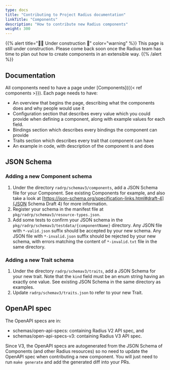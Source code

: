 ```yaml
---
type: docs
title: "Contributing to Project Radius documentation"
linkTitle: "Components"
description: "How to contribute new Radius components"
weight: 300
---
```


{{% alert title="👷‍♂️ Under construction 🚧" color="warning" %}}
This page is still under construction. Please come back soon once the Radius team has time to plan out how to create components in an extensible way.
{{% /alert %}}

## Documentation

All components need to have a page under [Components]({{< ref components >}}). Each page needs to have:

- An overview that begins the page, describing what the components does and why people would use it
- Configuration section that describes every value which you could provide when defining a component, along with example values for each field.
- Bindings section which describes every bindings the component can provide
- Traits section which describes every trait that component can have
- An example in code, with description of the component is and does

## JSON Schema

### Adding a new Component schema

1. Under the directory `radrp/schemav3/components`, add a JSON Schema
   file for your Component. See existing Components for example, and
   also take a look at
   [https://json-schema.org/specification-links.html#draft-4](JSON
   Schema Draft 4) for more information.
1. Register your schema in the manifest file at `pkg/radrp/schemav3/resource-types.json`.
1. Add some tests to confirm your JSON schema in the
   `pkg/radrp/schemav3/testdata/{componentName}` directory. Any JSON
   file with `*-valid.json` suffix should be accepted by your new
   schema. Any JSON file with `*-invalid.json` suffix should be
   rejected by your new schema, with errors matching the content of
   `*-invalid.txt` file in the same directory.

### Adding a new Trait schema

1. Under the directory `radrp/schemav3/traits`, add a JSON Schema for
   your new trait. Note that the `kind` field must be an enum string
   having an exactly one value. See existing JSON Schema in the same
   directory as examples.
2. Update `radrp/schemav3/traits.json` to refer to your new Trait.

## OpenAPI spec

The OpenAPI specs are in:
- schemas/open-api-specs: containing Radius V2 API spec, and
- schemas/open-api-specs-v3: containing Radius V3 API spec.

Since V3, the OpenAPI specs are autogenerated from the JSON Schema of
Components (and other Radius resources) so no need to update the
OpenAPI spec when contributing a new component. You will just need to
run `make generate` and add the generated diff into your PRs.
